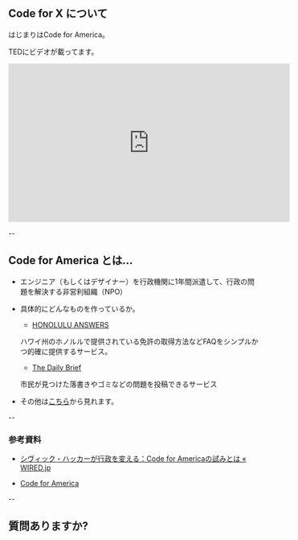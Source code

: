 ## Code for X について


はじまりはCode for America。

TEDにビデオが載ってます。

<iframe src="http://embed.ted.com/talks/lang/ja/jennifer_pahlka_coding_a_better_government.html" width="560" height="315" frameborder="0" scrolling="no" webkitAllowFullScreen mozallowfullscreen allowFullScreen></iframe>

--

## Code for America とは…

- エンジニア（もしくはデザイナー）を行政機関に1年間派遣して、行政の問題を解決する非営利組織（NPO）

- 具体的にどんなものを作っているか。

	- [HONOLULU ANSWERS](http://answers.honolulu.gov/)

	ハワイ州のホノルルで提供されている免許の取得方法などFAQをシンプルかつ的確に提供するサービス。

	- [The Daily Brief](http://dailybrief.311labs.org/boston)

	市民が見つけた落書きやゴミなどの問題を投稿できるサービス



- その他は[こちら](http://codeforamerica.org/apps/)から見れます。

--

### 参考資料

- [シヴィック・ハッカーが行政を変える：Code for Americaの試みとは « WIRED.jp](http://wired.jp/2013/10/21/code-for-america/)

- [Code for America](http://codeforamerica.org/)

--

## 質問ありますか?